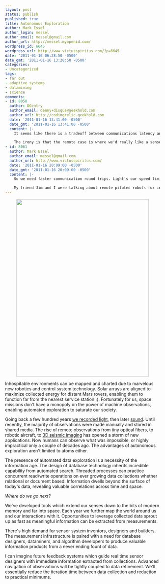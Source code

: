 ```yaml
---
layout: post
status: publish
published: true
title: Autonomous Exploration
author: Mark Essel
author_login: messel
author_email: messel@gmail.com
author_url: http://messel.myopenid.com/
wordpress_id: 6645
wordpress_url: http://www.victusspiritus.com/?p=6645
date: '2011-01-16 06:28:50 -0500'
date_gmt: '2011-01-16 13:28:50 -0500'
categories:
- Uncategorized
tags:
- far out
- adaptive systems
- datamining
- science
comments:
- id: 8058
  author: DGentry
  author_email: denny+disqus@geekhold.com
  author_url: http://codingrelic.geekhold.com
  date: '2011-01-16 13:41:00 -0500'
  date_gmt: '2011-01-16 13:41:00 -0500'
  content: |-
    It seems like there is a tradeoff between communications latency and processing. If the sensor is local and communications are quick, we can throw a lot of processing power at it from datacenters and iterate quickly. If the sensor is remote a quick loop isn't possible so it has to rely on far more limited local processing, which likely means we don't give it much autonomy.

    The irony is that the remote case is where we'd really like a sensor to be more autonomous. Multi-hour round-trip times to spacecraft make it difficult to react to anything.
- id: 8061
  author: Mark Essel
  author_email: messel@gmail.com
  author_url: http://www.victusspiritus.com/
  date: '2011-01-16 20:09:00 -0500'
  date_gmt: '2011-01-16 20:09:00 -0500'
  content: |-
    So we need faster communication round trips. Light's our speed limit until we can figure a way to compress space. Heck, if it can <a href="http://www.nytimes.com/2011/01/16/opinion/16greene.html?pagewanted=all" rel="nofollow">stretch apart</a> it can contract.

    My friend Jim and I were talking about remote piloted robots for interstellar travel and precisely the problem you describe with way too long of a control loop, and the necessity for nearby emergency problem solving.
---
```

<p style="text-align: center;"><a href="http://www.victusspiritus.com/wp-content/uploads/2011/01/AutomatedExploration.jpg"><img class="aligncenter size-full wp-image-6646" title="AutomatedExploration" src="http://www.victusspiritus.com/wp-content/uploads/2011/01/AutomatedExploration.jpg" alt="" width="432" height="576" /></a></p>
<p>Inhospitable environments can be mapped and charted due to marvelous new robotics and control system technology. Solar arrays are aligned to maximize collected energy for distant Mars rovers, enabling them to function far from the nearest service station ;). Fortunately for us, space missions don't have a monopoly on the power of machine observations, enabling automated exploration to saturate our society.</p>
<p>Going back a few hundred years <a href="http://www.hrc.utexas.edu/exhibitions/permanent/wfp/">we recorded light</a>, then later <a href="http://en.wikipedia.org/wiki/Phonograph">sound</a>. Until recently, the majority of observations were made manually and stored in shared media. The rise of remote observations from tiny optical fibers, to robotic aircraft, to <a href="http://en.wikipedia.org/wiki/Reflection_seismology">3D seismic imaging</a> has opened a storm of new applications. Now humans can observe what was impossible, or highly impractical only a couple of decades ago. The advantages of autonomous exploration aren't limited to atoms either.</p>
<p>The presence of automated data exploration is a necessity of the information age. The design of database technology inherits incredible capability from automated search. Threaded processes can practice concurrent read/write operations on ever growing data collections whether relational or document based. Information dwells beyond the surface of today's data, revealing valuable correlations across time and space.</p>
<p><i>Where do we go next?</i></p>
<p>We've developed tools which extend our senses down to the bits of modern memory and far into space. Each year we further map the world around us and our interactions with it. Opportunities to leverage collected data sprout up as fast as meaningful information can be extracted from measurements. </p>
<p>There's high demand for sensor system inventors, designers and builders. The measurement infrastructure is paired with a need for database designers, dataminers, and algorithm developers to produce valuable information products from a never ending fount of data.</p>
<p>I can imagine future feedback systems which guide real time sensor designers with immediate information extracted from collections. Advanced navigation of observations will be tightly coupled to data refinement. We'll essentially reduce the iteration time between data collection and reduction to practical minimums.</p>
